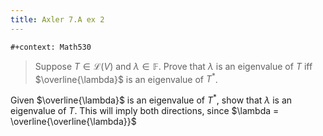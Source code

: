 ```yaml
---
title: Axler 7.A ex 2
---
```


```{=org}
#+context: Math530
```
> Suppose $T \in  \mathcal{L}(V)$ and $\lambda \in \mathbb{F}$. Prove
> that $\lambda$ is an eigenvalue of $T$ iff $\overline{\lambda}$ is an
> eigenvalue of $T^*$.

Given $\overline{\lambda}$ is an eigenvalue of $T^*$, show that
$\lambda$ is an eigenvalue of $T$. This will imply both directions,
since $\lambda = \overline{\overline{\lambda}}$
